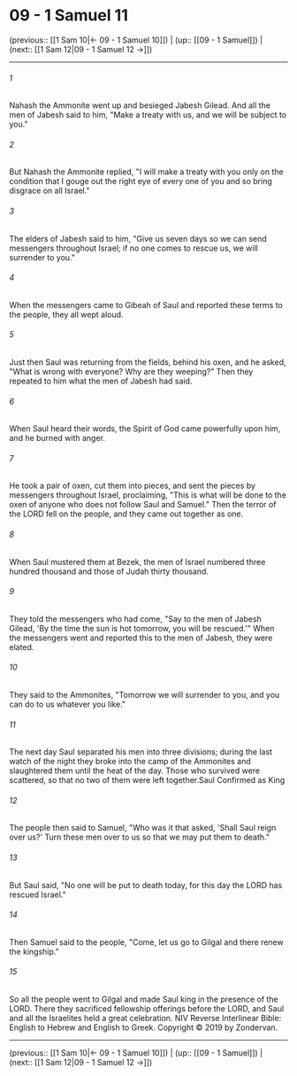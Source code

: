 # 09 - 1 Samuel 11

(previous:: [[1 Sam 10|← 09 - 1 Samuel 10]]) | (up:: [[09 - 1 Samuel]]) | (next:: [[1 Sam 12|09 - 1 Samuel 12 →]])

***


###### 1 
Nahash the Ammonite went up and besieged Jabesh Gilead. And all the men of Jabesh said to him, "Make a treaty with us, and we will be subject to you." 

###### 2 
But Nahash the Ammonite replied, "I will make a treaty with you only on the condition that I gouge out the right eye of every one of you and so bring disgrace on all Israel." 

###### 3 
The elders of Jabesh said to him, "Give us seven days so we can send messengers throughout Israel; if no one comes to rescue us, we will surrender to you." 

###### 4 
When the messengers came to Gibeah of Saul and reported these terms to the people, they all wept aloud. 

###### 5 
Just then Saul was returning from the fields, behind his oxen, and he asked, "What is wrong with everyone? Why are they weeping?" Then they repeated to him what the men of Jabesh had said. 

###### 6 
When Saul heard their words, the Spirit of God came powerfully upon him, and he burned with anger. 

###### 7 
He took a pair of oxen, cut them into pieces, and sent the pieces by messengers throughout Israel, proclaiming, "This is what will be done to the oxen of anyone who does not follow Saul and Samuel." Then the terror of the LORD fell on the people, and they came out together as one. 

###### 8 
When Saul mustered them at Bezek, the men of Israel numbered three hundred thousand and those of Judah thirty thousand. 

###### 9 
They told the messengers who had come, "Say to the men of Jabesh Gilead, 'By the time the sun is hot tomorrow, you will be rescued.'" When the messengers went and reported this to the men of Jabesh, they were elated. 

###### 10 
They said to the Ammonites, "Tomorrow we will surrender to you, and you can do to us whatever you like." 

###### 11 
The next day Saul separated his men into three divisions; during the last watch of the night they broke into the camp of the Ammonites and slaughtered them until the heat of the day. Those who survived were scattered, so that no two of them were left together.Saul Confirmed as King 

###### 12 
The people then said to Samuel, "Who was it that asked, 'Shall Saul reign over us?' Turn these men over to us so that we may put them to death." 

###### 13 
But Saul said, "No one will be put to death today, for this day the LORD has rescued Israel." 

###### 14 
Then Samuel said to the people, "Come, let us go to Gilgal and there renew the kingship." 

###### 15 
So all the people went to Gilgal and made Saul king in the presence of the LORD. There they sacrificed fellowship offerings before the LORD, and Saul and all the Israelites held a great celebration. NIV Reverse Interlinear Bible: English to Hebrew and English to Greek. Copyright © 2019 by Zondervan.

***

(previous:: [[1 Sam 10|← 09 - 1 Samuel 10]]) | (up:: [[09 - 1 Samuel]]) | (next:: [[1 Sam 12|09 - 1 Samuel 12 →]])
